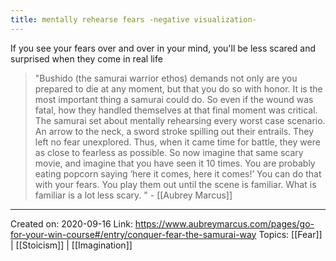 ```yaml
---
title: mentally rehearse fears -negative visualization- 
---
```

If you see your fears over and over in your mind, you'll be less scared and surprised when they come in real life

> "Bushido (the samurai warrior ethos) demands not only are you prepared to die at any moment, but that you do so with honor.  It is the most important thing a samurai could do.  So even if the wound was fatal, how they handled themselves at that final moment was critical.  The samurai set about mentally rehearsing every worst case scenario.  An arrow to the neck, a sword stroke spilling out their entrails.  They left no fear unexplored.  Thus, when it came time for battle, they were as close to fearless as possible. 
> So now imagine that same scary movie, and imagine that you have seen it 10 times.  You are probably eating popcorn saying ‘here it comes, here it comes!’  You can do that with your fears.  You play them out until the scene is familiar.  What is familiar is a lot less scary. " - [[Aubrey Marcus]]

-------------------
Created on: 2020-09-16
Link: https://www.aubreymarcus.com/pages/go-for-your-win-course#/entry/conquer-fear-the-samurai-way
Topics: [[Fear]] | [[Stoicism]] | [[Imagination]]